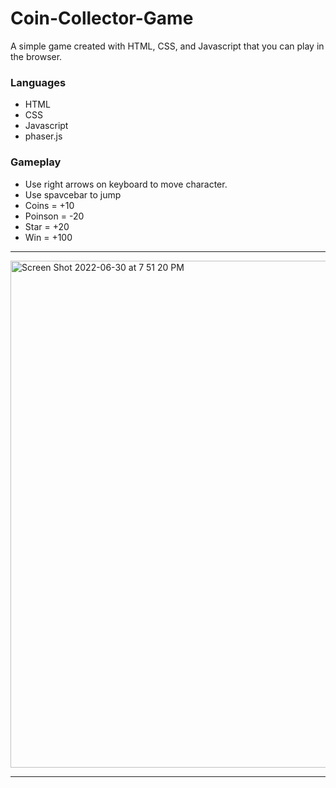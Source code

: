 # **Coin-Collector-Game**
A simple game created with HTML, CSS, and Javascript that you can play in the browser.

### Languages
- HTML
- CSS
- Javascript
- phaser.js
### Gameplay
- Use <left and >right arrows on keyboard to move character. 
- Use spavcebar to jump
- Coins = +10
- Poinson = -20
- Star = +20
- Win = +100
---
<img width="811" alt="Screen Shot 2022-06-30 at 7 51 20 PM" src="https://user-images.githubusercontent.com/52841881/176801445-782ae584-c1f8-476c-9d28-a5a9441e2d70.png">


---


